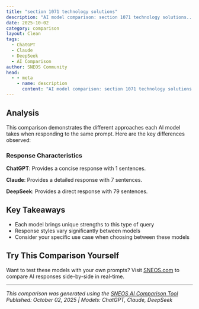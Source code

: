 ```yaml
---
title: "section 1071 technology solutions"
description: "AI model comparison: section 1071 technology solutions..."
date: 2025-10-02
category: comparison
layout: Clean
tags:
  - ChatGPT
  - Claude
  - DeepSeek
  - AI Comparison
author: SNEOS Community
head:
  - - meta
    - name: description
      content: "AI model comparison: section 1071 technology solutions..."
---
```


<ChatComparison
  title="section 1071 technology solutions"
  prompt="section 1071 technology solutions"
  :responses='{
    "ChatGPT": "Error calling OpenAI API.",
    "Claude": "Section 1071 refers to a provision in the Dodd-Frank Act that requires financial institutions to collect and report data on small business lending. Here are key technology solutions being developed to address Section 1071 compliance:\n\n## Core Technology Requirements\n\n**Data Collection \u0026 Management:**\n- Customer demographic data capture systems\n- Loan application tracking platforms\n- Integrated CRM systems with compliance modules\n- API-based data aggregation tools\n\n**Reporting \u0026 Analytics:**\n- Automated regulatory reporting systems\n- Data validation and quality assurance tools\n- Real-time compliance dashboards\n- CFPB-compliant data formatting solutions\n\n## Key Solution Categories\n\n**1. End-to-End Compliance Platforms**\n- Comprehensive solutions covering data collection through submission\n- Integration with existing loan origination systems (LOS)\n- Built-in data privacy and security controls\n\n**2. Data Collection Tools**\n- Digital forms and questionnaires\n- Mobile-responsive data capture interfaces\n- Multi-language support capabilities\n- Optional vs. required field management\n\n**3. Integration Solutions**\n- Middleware connecting existing systems\n- Legacy system modernization tools\n- Third-party data enrichment services\n- Core banking system integrations\n\n**4. Analytics \u0026 Monitoring**\n- Fair lending analysis tools\n- Bias detection algorithms\n- Trend analysis and reporting\n- Audit trail management\n\n## Implementation Considerations\n\n- **Data Privacy**: Secure handling of sensitive demographic information\n- **System Integration**: Compatibility with existing technology stack\n- **Scalability**: Ability to handle varying loan volumes\n- **Cost**: Balance between compliance requirements and budget constraints\n\nWould you like me to elaborate on any specific aspect of Section 1071 technology solutions?",
    "DeepSeek": "Of course. This is a very timely and important topic in the financial and technology sectors.\n\nHere is a comprehensive breakdown of **Section 1071 Technology Solutions**, covering what they are, why they\u0027re needed, who they\u0027re for, and the key players in the space.\n\n---\n\n### Executive Summary\n\n**Section 1071 Technology Solutions** are software platforms and services designed to help financial institutions\u2014especially small and medium-sized banks and credit unions\u2014comply with the data collection and reporting mandates of **Section 1071 of the Dodd-Frank Act**.\n\nThese mandates require lenders to collect and report extensive data on small business loan applications, including demographic information about the business owners (e.g., race, ethnicity, gender). The goal is to enhance transparency and help identify potential discriminatory lending patterns.\n\n### 1. What is Section 1071?\n\n*   **The Law:** A provision within the 2010 Dodd-Frank Wall Street Reform and Consumer Protection Act.\n*   **The Mandate:** Requires financial institutions to collect and report data on credit applications from women-owned, minority-owned, and small businesses.\n*   **The Enforcer:** The Consumer Financial Protection Bureau (CFPB) is responsible for implementing the rule.\n*   **The Purpose:** To facilitate the enforcement of fair lending laws and enable communities, creditors, and the public to identify business and community development needs and opportunities for women-owned, minority-owned, and small businesses.\n\n### 2. The Core Compliance Challenge \u0026 The Need for Technology\n\nComplying with Section 1071 manually is a massive operational burden. The required data points are extensive and go far beyond typical underwriting information.\n\n**Key Data Points that Must Be Collected \u0026 Reported:**\n*   **Application Details:** Date, type, amount, action taken (approved/denied), etc.\n*   **Pricing Information:** Interest rate, origination fees, etc.\n*   **Census Tract:** The geographic location of the business.\n*   **Demographic Data:** **This is the most complex part.** Lenders must collect:\n    *   The applicant\u0027s minority-owned, women-owned, and/or LGBTQI\u002B-owned status.\n    *   The **race, ethnicity, and sex of the business\u0027s principal owners**.\n    *   **Crucially, this data must be collected based on \u0022self-identification\u0022 from the applicant,** not the lender\u0027s observation.\n\n**The Operational Pain Points:**\n*   **Data Aggregation:** Pulling data from disparate systems (LOS, CRM, core).\n*   **New Data Collection:** Creating new, compliant workflows to collect sensitive demographic data without violating other laws (like ECOA).\n*   **Standardization:** Ensuring data is formatted correctly for the CFPB\u0027s submission.\n*   **Reporting:** Compiling and submitting the data to the CFPB annually.\n*   **Risk of Error:** Manual processes are prone to errors, leading to regulatory scrutiny and potential penalties.\n\n### 3. What Do Section 1071 Technology Solutions Do?\n\nThese solutions automate and streamline the entire compliance lifecycle.\n\n**Core Functionalities:**\n\n1.  **Integrated Data Collection:**\n    *   Embed compliant data collection forms (with self-identification prompts) directly into the online loan application and portal.\n    *   Provide tools for loan officers to collect this data during in-person or phone applications while maintaining an audit trail.\n\n2.  **Workflow Automation \u0026 Management:**\n    *   Automatically flag incomplete applications missing 1071 data.\n    *   Route applications through the proper compliance checkpoints.\n    *   Send automated reminders to applicants or loan officers to complete required fields.\n\n3.  **Data Mapping \u0026 Aggregation:**\n    *   Connect via API to a lender\u0027s existing Loan Origination System (LOS), core processor, and CRM.\n    *   Automatically map and aggregate the required 80\u002B data points into a standardized format.\n\n4.  **Data Validation \u0026 Scrubbing:**\n    *   Validate data for accuracy and completeness (e.g., correct census tract coding, valid NAICS codes).\n    *   Identify and flag potential data integrity issues before submission.\n\n5.  **CFPB-Compliant Reporting:**\n    *   Generate the final submission file in the exact format specified by the CFPB.\n    *   Often include a \u0022pre-submission\u0022 review and validation check.\n\n6.  **Analytics \u0026 Dashboarding:**\n    *   Provide internal dashboards to monitor lending patterns and portfolio health.\n    *   Help lenders proactively analyze their own data for fair lending risk.\n\n### 4. Who Needs These Solutions?\n\n*   **Banks and Credit Unions:** Especially community and regional institutions that lack the large in-house compliance/IT teams of mega-banks.\n*   **Non-Bank Lenders:** FinTechs, online lenders, and other financial companies that extend credit to small businesses.\n*   **Loan Origination System (LOS) Vendors:** Many LOS providers are partnering with or building their own 1071 modules to offer a seamless solution to their clients.\n\n### 5. Key Players in the Section 1071 Tech Solution Space\n\nThe market is evolving rapidly, but key players include:\n\n**Category 1: Specialized Compliance \u0026 RegTech Providers**\n*   **Ncontracts:** Offers a robust risk and compliance management suite with a dedicated 1071 solution.\n*   **Middleton:** A long-standing leader in HMDA and CRA compliance, now offering a 1071 solution.\n*   **QuestSoft:** Well-known for its HMDA and CRA compliance software, with a strong 1071 offering.\n*   **BankPoint:** Specializes in bank productivity software with a focus on compliance, including 1071.\n\n**Category 2: Core Banking \u0026 LOS Providers (Building or Partnering)**\n*   **FIS, Fiserv, Jack Henry:** The major core processors are developing solutions for their thousands of bank and credit union clients.\n*   **LOS Providers (e.g., Baker Hill, Abrigo, MeridianLink):** Many are integrating 1071 compliance directly into their lending platforms.\n\n**Category 3: All-in-One Lending Platforms (FinTechs)**\n*   **Aspiring:** A modern platform built specifically to help community lenders manage 1071 and other complex compliance needs.\n*   **Various FinTechs:** Many newer lending platforms are building 1071 compliance from the ground up as a core feature.\n\n### 6. Choosing a Solution: Key Considerations for a Lender\n\nWhen evaluating vendors, a financial institution should ask:\n\n*   **Integration Capabilities:** How easily does it connect with our existing LOS, core, and digital banking platforms?\n*   **Data Collection Methodology:** How does the solution facilitate compliant, self-reported data collection in both digital and manual channels?\n*   **Ease of Use:** Is the interface intuitive for both loan officers and back-office compliance staff?\n*   **CFPB Alignment \u0026 Updates:** How quickly will the vendor adapt to any changes or clarifications from the CFPB?\n*   **Scalability \u0026 Support:** Can the solution handle our application volume, and what level of customer support is provided?\n*   **Cost:** Is it a SaaS subscription, a one-time implementation fee, or a per-application cost?\n\n---\n\n**Conclusion**\n\nSection 1071 represents a seismic shift in small business lending compliance. For most lenders, attempting to manage this with spreadsheets and manual processes is not only inefficient but also highly risky. **Section 1071 technology solutions** have become an essential investment, transforming a complex regulatory burden into a manageable, automated, and integrated business process."
  }'
  published-date="13:29"
/>

## Analysis

This comparison demonstrates the different approaches each AI model takes when responding to the same prompt. Here are the key differences observed:

### Response Characteristics

**ChatGPT**: Provides a concise response with 1 sentences. 

**Claude**: Provides a detailed response with 7 sentences. 

**DeepSeek**: Provides a direct response with 79 sentences. 

## Key Takeaways

- Each model brings unique strengths to this type of query
- Response styles vary significantly between models
- Consider your specific use case when choosing between these models

## Try This Comparison Yourself

Want to test these models with your own prompts? Visit [SNEOS.com](https://sneos.com) to compare AI responses side-by-side in real-time.

---

*This comparison was generated using the [SNEOS AI Comparison Tool](https://sneos.com)*
*Published: October 02, 2025 | Models: ChatGPT, Claude, DeepSeek*
